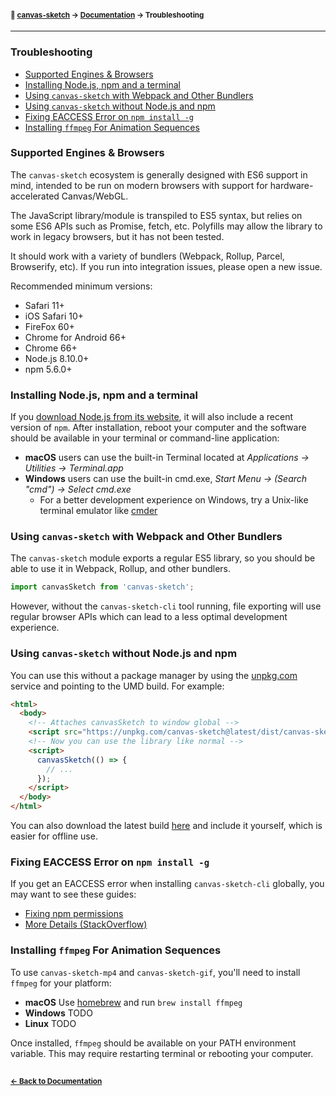 #### <sup>:closed_book: [canvas-sketch](../README.md) → [Documentation](./README.md) → Troubleshooting</sup>

---

### Troubleshooting

- [Supported Engines & Browsers](#supported-engines--browsers)
- [Installing Node.js, npm and a terminal](#installing-nodejs-npm-and-a-terminal)
- [Using `canvas-sketch` with Webpack and Other Bundlers](#using-canvas-sketch-with-webpack-and-other-bundlers)
- [Using `canvas-sketch` without Node.js and npm](#using-canvas-sketch-without-nodejs-and-npm)
- [Fixing EACCESS Error on `npm install -g`](#fixing-eaccess-error-on-npm-install--g)
- [Installing `ffmpeg` For Animation Sequences](#installing-ffmpeg-for-animation-sequences)

### Supported Engines & Browsers

The `canvas-sketch` ecosystem is generally designed with ES6 support in mind, intended to be run on modern browsers with support for hardware-accelerated Canvas/WebGL.

The JavaScript library/module is transpiled to ES5 syntax, but relies on some ES6 APIs such as Promise, fetch, etc. Polyfills may allow the library to work in legacy browsers, but it has not been tested.

It should work with a variety of bundlers (Webpack, Rollup, Parcel, Browserify, etc). If you run into integration issues, please open a new issue.

Recommended minimum versions:

- Safari 11+
- iOS Safari 10+
- FireFox 60+
- Chrome for Android 66+
- Chrome 66+
- Node.js 8.10.0+
- npm 5.6.0+

### Installing Node.js, npm and a terminal

If you [download Node.js from its website](https://nodejs.org/en/download/), it will also include a recent version of `npm`. After installation, reboot your computer and the software should be available in your terminal or command-line application:

- **macOS** users can use the built-in Terminal located at *Applications → Utilities → Terminal.app*
- **Windows** users can use the built-in cmd.exe, *Start Menu → (Search "cmd") → Select cmd.exe*
  - For a better development experience on Windows, try a Unix-like terminal emulator like [cmder](http://cmder.net/)

### Using `canvas-sketch` with Webpack and Other Bundlers

The `canvas-sketch` module exports a regular ES5 library, so you should be able to use it in Webpack, Rollup, and other bundlers.

```js
import canvasSketch from 'canvas-sketch';
```

However, without the `canvas-sketch-cli` tool running, file exporting will use regular browser APIs which can lead to a less optimal development experience.

### Using `canvas-sketch` without Node.js and npm

You can use this without a package manager by using the [unpkg.com](https://unpkg.com/) service and pointing to the UMD build. For example:

```html
<html>
  <body>
    <!-- Attaches canvasSketch to window global -->
    <script src="https://unpkg.com/canvas-sketch@latest/dist/canvas-sketch.umd.js"></script>
    <!-- Now you can use the library like normal -->
    <script>
      canvasSketch(() => {
        // ...
      });
    </script>
  </body>
</html>
```

You can also download the latest build [here](https://unpkg.com/canvas-sketch@latest/dist/canvas-sketch.umd.js) and include it yourself, which is easier for offline use.

### Fixing EACCESS Error on `npm install -g`

If you get an EACCESS error when installing `canvas-sketch-cli` globally, you may want to see these guides:

- [Fixing npm permissions](https://docs.npmjs.com/getting-started/fixing-npm-permissions#option-1-change-the-permission-to-npms-default-directory)
- [More Details (StackOverflow)](https://stackoverflow.com/questions/16151018/npm-throws-error-without-sudo)

### Installing `ffmpeg` For Animation Sequences

To use `canvas-sketch-mp4` and `canvas-sketch-gif`, you'll need to install `ffmpeg` for your platform:

- **macOS** Use [homebrew](https://brew.sh/) and run `brew install ffmpeg`
- **Windows** TODO
- **Linux** TODO

Once installed, `ffmpeg` should be available on your PATH environment variable. This may require restarting terminal or rebooting your computer.

##

#### <sup>[← Back to Documentation](./README.md)

<!--
### Using `ffmpeg` manually and with custom commands

The `canvas-sketch-gif` tool is a thin wrapper around a command that looks like this, with configurable size and fps:

```sh
ffmpeg -r 24 -i %03d.png -y -vf \
  fps=24,scale=256:-1:flags=lanczos,palettegen \
  output_palette.png && ffmpeg -i tmp/%03d.png \
  -i output_palette.png -y -filter_complex \
  "fps=24,scale=256:-1:flags=lanczos[x];[x][1:v]paletteuse" \
  output.gif
```

And the `canvas-sketch-mp4` roughly translates to:

```sh
ffmpeg -framerate 24 -i %03d.png -y -c:v libx264 -profile:v high -crf 20 -pix_fmt yuv420p output.mp4
```
-->